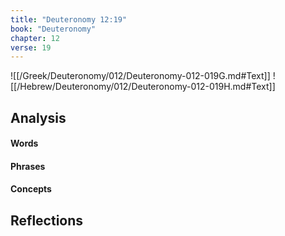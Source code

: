 ```yaml
---
title: "Deuteronomy 12:19"
book: "Deuteronomy"
chapter: 12
verse: 19
---
```

![[/Greek/Deuteronomy/012/Deuteronomy-012-019G.md#Text]]
![[/Hebrew/Deuteronomy/012/Deuteronomy-012-019H.md#Text]]

## Analysis

#### Words

#### Phrases

#### Concepts

## Reflections
